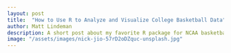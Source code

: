 ```yaml
---
layout: post
title:  "How to Use R to Analyze and Visualize College Basketball Data"
author: Matt Lindeman
description: A short post about my favorite R package for NCAA basketball and considerations to make when analyzing
image: "/assets/images/nick-jio-57rD2oDZquc-unsplash.jpg"
---
```



